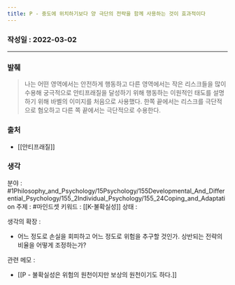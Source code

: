 ```yaml
---
title: P - 중도에 위치하기보다 양 극단의 전략을 함께 사용하는 것이 효과적이다
---
```



### 작성일 : 2022-03-02
----
### 발췌
>나는 어떤 영역에서는 안전하게 행동하고 다른 영역에서는 작은 리스크들을 많이 수용해 궁극적으로 안티프래질을 달성하기 위해 행동하는 이원적인 태도를 설명하기 위해 바벨의 이미지를 처음으로 사용했다. 한쪽 끝에서는 리스크를 극단적으로 혐오하고 다른 쪽 끝에서는 극단적으로 수용한다. 

### 출처
- [[안티프래질]]

### 생각

분야 : #1Philosophy_and_Psychology/15Psychology/155Developmental_And_Differential_Psychology/155_2Individual_Psychology/155_24Coping_and_Adaptation
주제 : #마인드셋 
키워드 : [[K-불확실성]]
상태 :  

생각의 확장 :
- 어느 정도로 손실을 회피하고 어느 정도로 위험을 추구할 것인가. 상반되는 전략의 비율을 어떻게 조정하는가?

관련 메모 : 
- [[P - 불확실성은 위험의 원천이지만 보상의 원천이기도 하다.]]